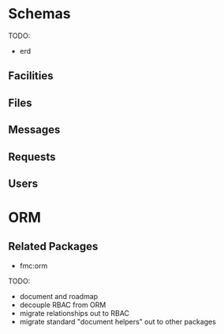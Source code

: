 # Schemas

TODO:

- erd

## Facilities

## Files

## Messages

## Requests

## Users

# ORM

## Related Packages

- fmc:orm

TODO:

- document and roadmap
- decouple RBAC from ORM
- migrate relationships out to RBAC
- migrate standard "document helpers" out to other packages